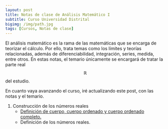 ```yaml
---
layout: post
title: Notas de clase de Análisis Matemático I
subtitle: Curso Universidad Distrital
bigimg: /img/path.jpg
tags: [Cursos, Notas de clase]
---
```


El análisis matemático es la rama de las matemáticas que se encarga de teorizar el cálculo. Por ello, trata temas como los límites y teorías relacionadas, además de diferenciabilidad, integración, series, medida, entre otros. En estas notas, el temario únicamente se encargará de tratar la parte real $$\mathbb{R}$$ del estudio.

En cuanto vaya avanzando el curso, iré actualizando este post, con las notas y el temario.
	
1. Construcción de los números reales
   * [Definición de cuerpo, cuerpo ordenado y cuerpo ordenado completo.](/notas/a.md)
   * Definición de los números reales.


